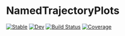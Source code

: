 # NamedTrajectoryPlots

[![Stable](https://img.shields.io/badge/docs-stable-blue.svg)](https://aarontrowbridge.github.io/NamedTrajectoryPlots.jl/stable/)
[![Dev](https://img.shields.io/badge/docs-dev-blue.svg)](https://aarontrowbridge.github.io/NamedTrajectoryPlots.jl/dev/)
[![Build Status](https://github.com/aarontrowbridge/NamedTrajectoryPlots.jl/actions/workflows/CI.yml/badge.svg?branch=main)](https://github.com/aarontrowbridge/NamedTrajectoryPlots.jl/actions/workflows/CI.yml?query=branch%3Amain)
[![Coverage](https://codecov.io/gh/aarontrowbridge/NamedTrajectoryPlots.jl/branch/main/graph/badge.svg)](https://codecov.io/gh/aarontrowbridge/NamedTrajectoryPlots.jl)
